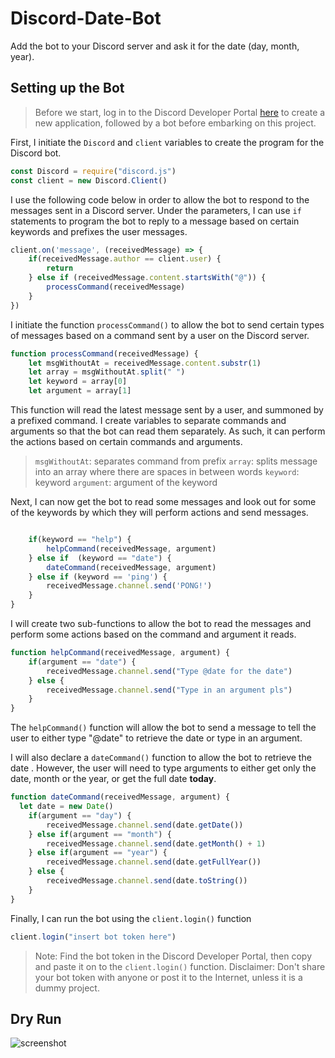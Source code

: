 # Discord-Date-Bot
Add the bot to your Discord server and ask it for the date (day, month, year).

## Setting up the Bot
> Before we start, log in to the Discord Developer Portal [here](https://discord.com/developers/applications) to create a new application, followed by a bot before embarking on this project.

First, I initiate the `Discord` and `client` variables to create the program for the Discord bot.
```javascript
const Discord = require("discord.js")
const client = new Discord.Client()
```

I use the following code below in order to allow the bot to respond to the messages sent in a Discord server. Under the parameters, I can use `if` statements to program the bot to reply to a message based on certain keywords and prefixes the user messages.
```javascript
client.on('message', (receivedMessage) => {
	if(receivedMessage.author == client.user) {
		return
	} else if (receivedMessage.content.startsWith("@")) {
		processCommand(receivedMessage)
	}
})
```
I initiate the function `processCommand()` to allow the bot to send certain types of messages based on a command sent by a user on the Discord server.

```javascript
function processCommand(receivedMessage) {
	let msgWithoutAt = receivedMessage.content.substr(1)
	let array = msgWithoutAt.split(" ")
	let keyword = array[0]
	let argument = array[1]

```
This function will read the latest message sent by a user, and summoned by a prefixed command. I create variables to separate commands and arguments so that the bot can read them separately. As such, it can perform the actions based on certain commands and arguments.
> `msgWithoutAt`: separates command from prefix
> `array`: splits message into an array where there are spaces in between words
> `keyword`: keyword
> `argument`: argument of the keyword

Next, I can now get the bot to read some messages and look out for some of the keywords by which they will perform actions and send messages.

```javascript

	if(keyword == "help") {
		helpCommand(receivedMessage, argument)
	} else if  (keyword == "date") {
		dateCommand(receivedMessage, argument)
	} else if (keyword == 'ping') {
        receivedMessage.channel.send('PONG!')
    }
}
```

I will create two sub-functions to allow the bot to read the messages and perform some actions based on the command and argument it reads.

```javascript
function helpCommand(receivedMessage, argument) {
	if(argument == "date") {
		receivedMessage.channel.send("Type @date for the date")
	} else {
		receivedMessage.channel.send("Type in an argument pls")
	}
}
```

The `helpCommand()` function will allow the bot to send a message to tell the user to either type "@date" to retrieve the date or type in an argument.

I will also declare a `dateCommand()` function to allow the bot to retrieve the date . However, the user will need to type arguments to either get only the date, month or the year, or get the full date **today**.
```javascript
function dateCommand(receivedMessage, argument) {
  let date = new Date()
	if(argument == "day") {
		receivedMessage.channel.send(date.getDate())
	} else if(argument == "month") {
		receivedMessage.channel.send(date.getMonth() + 1)
	} else if(argument == "year") {
		receivedMessage.channel.send(date.getFullYear())
	} else {
		receivedMessage.channel.send(date.toString())
	}
}
```
Finally, I can run the bot using the `client.login()` function
```javascript
client.login("insert bot token here")
```
> Note: Find the bot token in the Discord Developer Portal, then copy and paste it on to the `client.login()` function. 
> Disclaimer: Don't share your bot token with anyone or post it to the Internet, unless it is a dummy project.

## Dry Run
![screenshot]()
